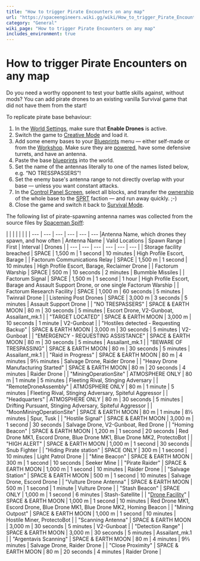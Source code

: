 ```yaml
---
title: "How to trigger Pirate Encounters on any map"
url: "https://spaceengineers.wiki.gg/wiki/How_to_trigger_Pirate_Encounters_on_any_map"
category: "General"
wiki_page: "How to trigger Pirate Encounters on any map"
includes_environment: true
---
```


# How to trigger Pirate Encounters on any map

Do you need a worthy opponent to test your battle skills against, without mods? You can add pirate drones to an existing vanilla Survival game that did not have them from the start!

To replicate pirate base behaviour:

1.  In the [World Settings](https://spaceengineers.wiki.gg/wiki/World_Settings "World Settings"), make sure that **Enable Drones** is active.
2.  Switch the game to [Creative Mode](https://spaceengineers.wiki.gg/wiki/Creative_Mode "Creative Mode") and load it.
3.  Add some enemy bases to your [Blueprints](https://spaceengineers.wiki.gg/wiki/Blueprint "Blueprint") menu — either self-made or from the [Workshop](https://spaceengineers.wiki.gg/wiki/Workshop "Workshop"). Make sure they are [powered](https://spaceengineers.wiki.gg/wiki/Power "Power"), have some defensive turrets, and have an antenna.
4.  Paste the base [blueprints](https://spaceengineers.wiki.gg/wiki/Blueprint "Blueprint") into the world.
5.  Set the name of the antennas literally to one of the names listed below, e.g. “NO TRESSPASSERS”!
6.  Set the enemy base's antenna range to not directly overlap with your base — unless you want constant attacks.
7.  In the [Control Panel Screen](https://spaceengineers.wiki.gg/wiki/Control_Panel_Screen "Control Panel Screen"), select all blocks, and transfer the [ownership](https://spaceengineers.wiki.gg/wiki/Ownership "Ownership") of the whole base to the [SPRT](https://spaceengineers.wiki.gg/wiki/SPRT_Space_Pirates "SPRT Space Pirates") faction — and run away quickly. ;-)
8.  Close the game and switch it back to [Survival Mode](https://spaceengineers.wiki.gg/wiki/Survival_Mode "Survival Mode").

The following list of pirate-spawning antenna names was collected from the source files by [Spaceman Spiff](https://steamcommunity.com/app/244850/discussions/0/4627984302692576783/):

|     |     |     |     |     |     |
| --- | --- | --- | --- | --- | --- |Antenna Name, which drones they spawn, and how often
| Antenna Name | Valid Locations | Spawn Range | First | Interval | Drones |
| --- | --- | --- | --- | --- | --- |
| Storage facility breached | SPACE | 1,500 m | 1 second | 10 minutes | High Profile Escort, Barage |
| Factorum Communications Relay | SPACE | 1,500 m | 1 second | 10 minutes | High Profile Escort, Barage, Reclaimer Drone |
| Factorum Warship | SPACE | 500 m | 10 seconds | 2 minutes | Bummble Missiles |
| Factorum Signal | SPACE | 1,500 m | 1 second | 1 hour | High Profile Escort, Barage and Assault Support Drone, or one single Factorum Warship |
| Factorum Research Facility | SPACE | 1,000 m | 60 seconds | 5 minutes | Twinrail Drone |
| Listening Post Drones | SPACE | 3,000 m | 3 seconds | 5 minutes | Assault Support Drone |
| "NO TRESPASSERS" | SPACE & EARTH MOON | 80 m | 30 seconds | 5 minutes | Escort Drone, V2-Gunboat, Assailant\_mk.1 |
| "TARGET LOCATED" | SPACE & EARTH MOON | 3,000 m | 10 seconds | 1 minute | V2-Gunboat |
| "Hostiles detected - Requesting Backup" | SPACE & EARTH MOON | 3,000 m | 30 seconds | 5 minutes | V2-Gunboat |
| "EMERGENCY - REQUESTING ASSISTANCE" | SPACE & EARTH MOON | 80 m | 30 seconds | 5 minutes | Assailant\_mk.1 |
| "BEWARE OF TRESPASSING" | SPACE & EARTH MOON | 80 m | 30 seconds | 5 minutes | Assailant\_mk.1 |
| "Raid in Progress" | SPACE & EARTH MOON | 80 m | 4 minutes | 9⅔ minutes | Salvage Drone, Raider Drone |
| "Heavy Drone Manufacturing Started" | SPACE & EARTH MOON | 80 m | 20 seconds | 4 minutes | Raider Drone |
| "MiningOperationSite" | ATMOSPHERE ONLY | 80 m | 1 minute | 5 minutes | Fleeting Rival, Stinging Adversary |
| "RemoteDroneAssembly" | ATMOSPHERE ONLY | 80 m | 1 minute | 5 minutes | Fleeting Rival, Stinging Adversary, Spiteful Aggressor |
| "Headquarters" | ATMOSPHERE ONLY | 80 m | 30 seconds | 5 minutes | Drifting Pursuant, Stinging Adversary, Spiteful Aggressor |
| "MoonMiningOperationSite" | SPACE & EARTH MOON | 80 m | 1 minute | 8⅓ minutes | Spur, Tusk |
| "Hostile Signal" | SPACE & EARTH MOON | 3,000 m | 1 second | 30 seconds | Salvage Drone, V2-Gunboat, Red Drone |
| "Homing Beacon" | SPACE & EARTH MOON | 1,200 m | 1 second | 20 seconds | Red Drone MK1, Escord Drone, Blue Drone MK1, Blue Drone MK2, ProtectoBot |
| "HIGH ALERT" | SPACE & EARTH MOON | 1,000 m | 1 second | 30 seconds | Snub Fighter |
| "Hiding Pirate station" | SPACE ONLY | 300 m | 1 second | 10 minutes | Light Patrol Drone |
| "Mine Beacon" | SPACE & EARTH MOON | 300 m | 1 second | 10 seconds | Seeker Mine |
| "Pirate Raider" | SPACE & EARTH MOON | 1,000 m | 1 second | 10 minutes | Raider Drone |
| "Salvage Station" | SPACE & EARTH MOON | 500 m | 1 second | 10 minutes | Salvage Drone, Escord Drone |
| "Vulture Drone Antenna" | SPACE & EARTH MOON | 500 m | 1 second | 1 minute | Vulture Drone |
| "Stash Beacon" | SPACE ONLY | 1,000 m | 1 second | 6 minutes | Stash-Satellite |
| "[Drone Facility](https://spaceengineers.wiki.gg/wiki/Encounter_Drone_Facility "Encounter Drone Facility")" | SPACE & EARTH MOON | 1,000 m | 1 second | 10 minutes | Red Drone MK1, Escord Drone, Blue Drone MK1, Blue Drone MK2, Homing Beacon |
| "Mining Outpost" | SPACE & EARTH MOON | 1,000 m | 1 second | 10 minutes | Hostile Miner, ProtectoBot |
| "Scanning Antenna" | SPACE & EARTH MOON | 3,000 m | 30 seconds | 5 minutes | V2-Gunboat |
| "Detection Range" | SPACE & EARTH MOON | 3,000 m | 30 seconds | 5 minutes | Assailant\_mk.1 |
| "Argentavis Scanning" | SPACE & EARTH MOON | 80 m | 4 minutes | 9⅔ minutes | Salvage Drone, Raider Drone |
| "Close Proximity" | SPACE & EARTH MOON | 80 m | 20 seconds | 4 minutes | Raider Drone |